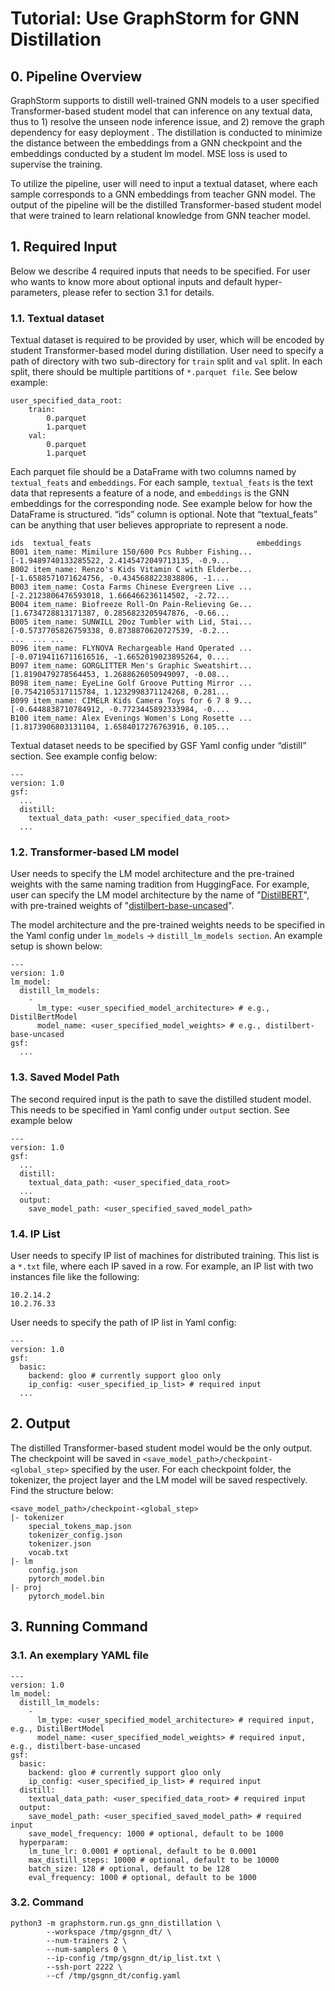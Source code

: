 # Tutorial: Use GraphStorm for GNN Distillation

## 0. Pipeline Overview
GraphStorm supports to distill well-trained GNN models to a user specified Transformer-based student model that can inference on any textual data, thus to 1) resolve the unseen node inference issue, and 2) remove the graph dependency for easy deployment . The distillation is conducted to minimize the distance between the embeddings from a GNN checkpoint and the embeddings conducted by a student lm model. MSE loss is used to supervise the training.

To utilize the pipeline, user will need to input a textual dataset, where each sample corresponds to a GNN embeddings from teacher GNN model. The output of the pipeline will be the distilled Transformer-based student model that were trained to learn relational knowledge from GNN teacher model.


## 1. Required Input
Below we describe 4 required inputs that needs to be specified. For user who wants to know more about optional inputs and default hyper-parameters, please refer to section 3.1 for details.

### 1.1. Textual dataset

Textual dataset is required to be provided by user, which will be encoded by student Transformer-based model during distillation. User need to specify a path of directory with two sub-directory for ```train``` split and ```val``` split. In each split, there should be multiple partitions of ```*.parquet file```. See below example:
```
user_specified_data_root:
    train:
        0.parquet
        1.parquet
    val:
        0.parquet
        1.parquet
```
Each parquet file should be a DataFrame with two columns named by ```textual_feats``` and ```embeddings```. For each sample, ```textual_feats``` is the text data that represents a feature of a node, and ```embeddings``` is the GNN embeddings for the corresponding node. See example below for how the DataFrame is structured. “ids” column is optional. Note that “textual_feats” can be anything that user believes appropriate to represent a node.
```
ids  textual_feats                                     embeddings
B001 item_name: Mimilure 150/600 Pcs Rubber Fishing... [-1.9489740133285522, 2.4145472049713135, -0.9...
B002 item_name: Renzo's Kids Vitamin C with Elderbe... [-1.6588571071624756, -0.4345688223838806, -1....
B003 item_name: Costa Farms Chinese Evergreen Live ... [-2.2123806476593018, 1.666466236114502, -2.72...
B004 item_name: Biofreeze Roll-On Pain-Relieving Ge... [1.6734728813171387, 0.2856823205947876, -0.66...
B005 item_name: SUNWILL 20oz Tumbler with Lid, Stai... [-0.5737705826759338, 0.8738870620727539, -0.2...
...  ... ...
B096 item_name: FLYNOVA Rechargeable Hand Operated ... [-0.07194116711616516, -1.6652019023895264, 0....
B097 item_name: GORGLITTER Men's Graphic Sweatshirt... [1.8190479278564453, 1.2688626050949097, -0.08...
B098 item_name: EyeLine Golf Groove Putting Mirror ... [0.7542105317115784, 1.1232998371124268, 0.281...
B099 item_name: CIMELR Kids Camera Toys for 6 7 8 9... [-0.6448838710784912, -0.7723445892333984, -0....
B100 item_name: Alex Evenings Women's Long Rosette ... [1.8173906803131104, 1.6584017276763916, 0.105...
```
Textual dataset needs to be specified by GSF Yaml config under “distill” section. See example config below:
```
---
version: 1.0
gsf:
  ...
  distill:
    textual_data_path: <user_specified_data_root>
  ...

```
### 1.2. Transformer-based LM model
User needs to specify the LM model architecture and the pre-trained weights with the same naming tradition from HuggingFace. For example, user can specify the LM model architecture by the name of "[DistilBERT](https://huggingface.co/docs/transformers/model_doc/distilbert)", with pre-trained weights of "[distilbert-base-uncased](https://huggingface.co/distilbert-base-uncased)".

The model architecture and the pre-trained weights needs to be specified in the Yaml config under ```lm_models``` -> ```distill_lm_models section```. An example setup is shown below:
 
```
---
version: 1.0
lm_model:
  distill_lm_models:
    -
      lm_type: <user_specified_model_architecture> # e.g., DistilBertModel
      model_name: <user_specified_model_weights> # e.g., distilbert-base-uncased
gsf:
  ...
```
### 1.3. Saved Model Path

The second required input is the path to save the distilled student model. This needs to be specified in Yaml config under ```output``` section. See example below
```
---
version: 1.0
gsf:
  ...
  distill:
    textual_data_path: <user_specified_data_root>
  ...
  output:
    save_model_path: <user_specified_saved_model_path>
```
### 1.4. IP List

User needs to specify IP list of machines for distributed training. This list is a ```*.txt``` file, where each IP saved in a row. For example, an IP list with two instances file like the following:
```
10.2.14.2
10.2.76.33
```

User needs to specify the path of IP list in Yaml config:
```
---
version: 1.0
gsf:
  basic:
    backend: gloo # currently support gloo only
    ip_config: <user_specified_ip_list> # required input
  ...
```

## 2. Output

The distilled Transformer-based student model would be the only output. The checkpoint will be saved in ```<save_model_path>/checkpoint-<global_step>``` specified by the user. For each checkpoint folder, the tokenizer, the project layer and the LM model will be saved respectively. Find the structure below:
```
<save_model_path>/checkpoint-<global_step>
|- tokenizer
    special_tokens_map.json
    tokenizer_config.json
    tokenizer.json
    vocab.txt
|- lm
    config.json
    pytorch_model.bin
|- proj
    pytorch_model.bin
```

## 3. Running Command
### 3.1. An exemplary YAML file
```
---
version: 1.0
lm_model:
  distill_lm_models:
    -
      lm_type: <user_specified_model_architecture> # required input, e.g., DistilBertModel
      model_name: <user_specified_model_weights> # required input, e.g., distilbert-base-uncased
gsf:
  basic:
    backend: gloo # currently support gloo only
    ip_config: <user_specified_ip_list> # required input
  distill:
    textual_data_path: <user_specified_data_root> # required input
  output:
    save_model_path: <user_specified_saved_model_path> # required input
    save_model_frequency: 1000 # optional, default to be 1000
  hyperparam:
    lm_tune_lr: 0.0001 # optional, default to be 0.0001
    max_distill_steps: 10000 # optional, default to be 10000
    batch_size: 128 # optional, default to be 128
    eval_frequency: 1000 # optional, default to be 1000
```
### 3.2. Command
```
python3 -m graphstorm.run.gs_gnn_distillation \
        --workspace /tmp/gsgnn_dt/ \
        --num-trainers 2 \
        --num-samplers 0 \
        --ip-config /tmp/gsgnn_dt/ip_list.txt \
        --ssh-port 2222 \
        --cf /tmp/gsgnn_dt/config.yaml
```